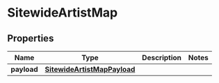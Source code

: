 

# SitewideArtistMap


## Properties

| Name | Type | Description | Notes |
|------------ | ------------- | ------------- | -------------|
|**payload** | [**SitewideArtistMapPayload**](SitewideArtistMapPayload.md) |  |  |



